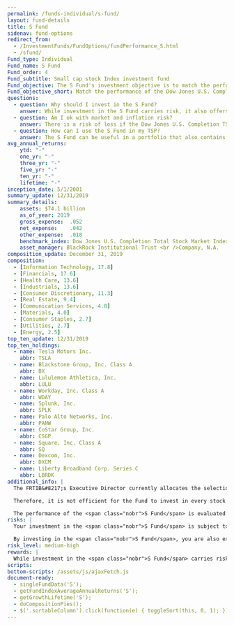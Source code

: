 ```yaml
---
permalink: /funds-individual/s-fund/
layout: fund-details
title: S Fund
sidenav: fund-options
redirect_from:
  - /InvestmentFunds/FundOptions/fundPerformance_S.html
  - /sfund/
Fund_type: Individual
Fund_name: S Fund
Fund_order: 4
Fund_subtitle: Small cap stock Index investment fund
Fund_objective: The S Fund's investment objective is to match the performance of the Dow Jones U.S. Completion Total Stock Market Index, a broad market index made up of stocks of small-to-medium U.S. companies not included in the S&P 500 Index.
Fund_objective_short: Match the performance of the Dow Jones U.S. Completion Total Stock Market Index.
questions:
  - question: Why should I invest in the S Fund?
    answer: While investment in the S Fund carries risk, it also offers the opportunity to experience gains from equity ownership of small-to-mid-sized U.S. companies. It provides and excellent means of further diversifying your domestic equity holdings.
  - question: Am I ok with market and inflation risk?
    answer: There is a risk of loss if the Dow Jones U.S. Completion TSM Index declines in response to changes in overall economic conditions (<span data-term="Market Risk" class="js-glossary-toggle term term-end">market risk</span>) or if <span class="nobr">S Fund</span> investments do not outpace or grow enough to offset the reduction in purchasing power (<span data-term="Inflation Risk" class="js-glossary-toggle term term-end">inflation risk</span>).
  - question: How can I use the S Fund in my TSP?
    answer: The S Fund can be useful in a portfolio that also contains stock funds that track other indexes. The C, S, and I Funds, for example, track different segments of the overall stock market without overlapping. By investing in all segments of the stock market (as opposed to just one), you reduce your exposure to market risk.
avg_annual_returns:
    ytd: "-"
    one_yr: "-"
    three_yr: "-"
    five_yr: "-"
    ten_yr: "-"
    lifetime: "-"
inception_date: 5/1/2001
summary_update: 12/31/2019
summary_details:
    assets: $74.1 billion
    as_of_year: 2019
    gross_expense:  .052
    net_expense:    .042
    other_expense:  .018
    benchmark_index: Dow Jones U.S. Completion Total Stock Market Index | spglobal.com
    asset_manager: BlackRock Institutional Trust <br />Company, N.A.
composition_update: December 31, 2019
composition:
  - [Information Technology, 17.8]
  - [Financials, 17.6]
  - [Health Care, 13.6]
  - [Industrials, 13.6]
  - [Consumer Discretionary, 11.3]
  - [Real Estate, 9.4]
  - [Communication Services, 4.8]
  - [Materials, 4.0]
  - [Consumer Staples, 2.7]
  - [Utilities, 2.7]
  - [Energy, 2.5]
top_ten_update: 12/31/2019
top_ten_holdings:
  - name: Tesla Motors Inc.
    abbr: TSLA
  - name: Blackstone Group, Inc. Class A
    abbr: BX
  - name: Lululemon Athletica, Inc.
    abbr: LULU
  - name: Workday, Inc. Class A
    abbr: WDAY
  - name: Splunk, Inc.
    abbr: SPLK
  - name: Palo Alto Networks, Inc.
    abbr: PANW
  - name: CoStar Group, Inc.
    abbr: CSGP
  - name: Square, Inc. Class A
    abbr: SQ
  - name: Dexcom, Inc.
    abbr: DXCM
  - name: Liberty Broadband Corp. Series C
    abbr: LBRDK
additional_info: |
  The FRTIB&#8217;s Executive Director currently allocates the selection, purchase, investment, and management of assets contained in the <span class="nobr">S Fund</span> to BlackRock Institutional Trust Company, N.A. The Fund is invested in the Dow Jones U.S. Completion TSM Index, which contains a large number of stocks, including illiquid stocks with low trading volume and stocks with prices lower than $1.00 per share.

  Therefore, it is not efficient for the Fund to invest in every stock in the index. The <span class="nobr">S Fund</span> holds the stocks of most of the companies in the index with market values greater than $1 billion. However, a mathematical sampling technique is used to select among the smaller stocks.

  The performance of the <span class="nobr">S Fund</span> is evaluated on the basis of how closely its returns match those of the Dow Jones U.S. Completion TSM Index. A portion of <span class="nobr">S Fund</span> assets is reserved to meet the needs of daily client activity. This liquidity reserve is invested in futures contracts of the S&P 400 and Russell 2000 (other broad equity indexes).
risks: |
  Your investment in the <span class="nobr">S Fund</span> is subject to <span data-term="Market Risk" class="js-glossary-toggle term term-end">market risk</span> because the Dow Jones U.S. Completion Total Stock Market Index returns will move up and down in response to overall economic conditions.

  By investing in the <span class="nobr">S Fund</span>, you are also exposed to <span data-term="Inflation Risk" class="js-glossary-toggle term term-end">inflation risk</span>, meaning your <span class="nobr">S Fund</span> investment may not grow enough to offset the reduction in purchasing power that results from inflation.
risk_level: medium-high
rewards: |
  While investment in the <span class="nobr">S Fund</span> carries risk, it also offers the opportunity to experience gains from equity ownership of small to mid-sized U.S. companies. It provides an excellent means of further diversifying your domestic equity holdings.
scripts:
bottom-scripts: /assets/js/ajaxFetch.js
document-ready:
  - singleFundData('S');
  - getFundIndexAverageAnnualReturns('S');
  - getGrowthLifetime('S');
  - doCompositionPies();
  - $('.sortableColumn').click(function(e) { toggleSort(this, 0, 1); });
---
```

